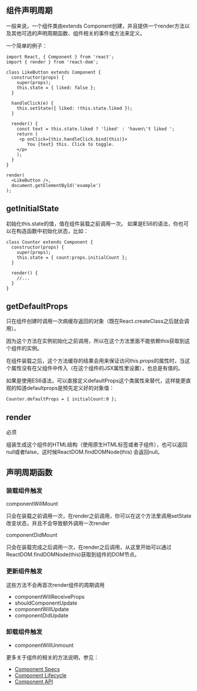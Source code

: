 ## 组件声明周期

一般来说，一个组件类由extends Component创建，并且提供一个render方法以及其他可选的声明周期函数、组件相关的事件或方法来定义。

一个简单的例子：

    import React, { Component } from 'react';
    import { render } from 'react-dom';
    
    class LikeButton extends Component {
      constructor(props) {
    	super(props);
    	this.state = { liked: false };
      }
    
      handleClick(e) {
    	this.setState({ liked: !this.state.liked });
      }
    
      render() {
    	const text = this.state.liked ? 'liked' : 'haven\'t liked ';
    	return (
     	 <p onClick={this.handleClick.bind(this)}>
    		You {text} this. Click to toggle.
      	</p>
    	);
      }
    }
    
    render(
      <LikeButton />,
      document.getElementById('example')
    );

## getInitialState

初始化this.state的值，值在组件装载之前调用一次。
如果是ES6的语法，你也可以在构造函数中初始化状态，比如：

    class Counter extends Component {
      constructor(props) {
    	super(props);
    	this.state = { count:props.initialCount };
      }
    
      render() {
    	//...
      }
    }

## getDefaultProps 

只在组件创建时调用一次病缓存返回的对象（既在React.createClass之后就会调用）。

因为这个方法在实例初始化之前调用，所以在这个方法里面不能依赖this获取到这个组件的实例。

在组件装载之后，这个方法缓存的结果会用来保证访问this.props的属性时，当这个属性没有在父组件中传入（在这个组件的JSX属性里设置），也总是有值的。

如果是使用ES6语法，可以直接定义defaultProps这个类属性来替代，这样能更直观的知道defaultprops是预先定义好的对象值：

    Counter.defaultProps = { initialCount:0 };

## render

必须

组装生成这个组件的HTML结构（使用原生HTML标签或者子组件），也可以返回null或者false，这时候ReactDOM.findDOMNode(this) 会返回null。

## 声明周期函数

### 装载组件触发

componentWillMount

只会在装载之前调用一次，在render之前调用，你可以在这个方法里调用setState改变状态，并且不会导致额外调用一次render

componentDidMount

只会在装载完成之后调用一次，在render之后调用，从这里开始可以通过ReactDOM.findDOMNode(this)获取到组件的DOM节点。

### 更新组件触发

这些方法不会再首次render组件的周期调用

- componentWillReceiveProps
- shouldComponentUpdate
- componentWillUpdate
- componentDidUpdate

### 卸载组件触发

- componentWillUnmount

更多关于组件的相关的方法说明，参见：

- [Component Specs](https://facebook.github.io/react/docs/react-component.html "React.Component")
- [Component Lifecycle](https://facebook.github.io/react/docs/refs-and-the-dom.html "Refs and the DOM")
- [Component API](https://facebook.github.io/react/docs/react-component.html "React.Component")
